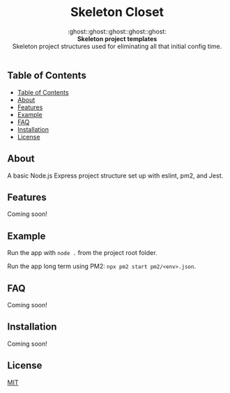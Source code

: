 <h1 align="center">Skeleton Closet</h1>

<div align="center">
  :ghost::ghost::ghost::ghost::ghost:
</div>
<div align="center">
  <strong>Skeleton project templates</strong>
</div>
<div align="center">
  Skeleton project structures used for eliminating all that initial config time.
</div>

<br />

## Table of Contents
- [Table of Contents](#table-of-contents)
- [About](#about)
- [Features](#features)
- [Example](#example)
- [FAQ](#faq)
- [Installation](#installation)
- [License](#license)

## About
A basic Node.js Express project structure set up with eslint, pm2, and Jest.

## Features
Coming soon!

## Example
Run the app with `node .` from the project root folder.

Run the app long term using PM2: `npx pm2 start pm2/<env>.json`.

## FAQ
Coming soon!

## Installation
Coming soon!

## License
[MIT](LICENSE)

